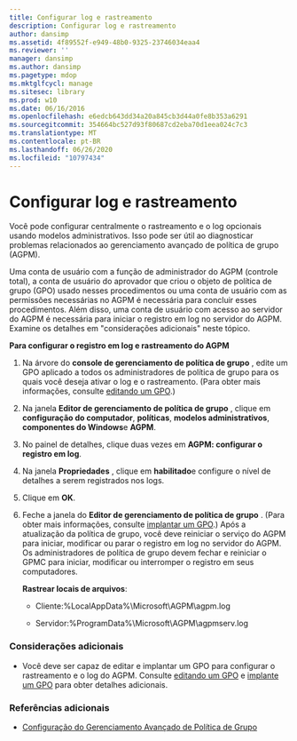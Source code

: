 ```yaml
---
title: Configurar log e rastreamento
description: Configurar log e rastreamento
author: dansimp
ms.assetid: 4f89552f-e949-48b0-9325-23746034eaa4
ms.reviewer: ''
manager: dansimp
ms.author: dansimp
ms.pagetype: mdop
ms.mktglfcycl: manage
ms.sitesec: library
ms.prod: w10
ms.date: 06/16/2016
ms.openlocfilehash: e6edcb643dd34a20a845cb3d44a0fe8b353a6291
ms.sourcegitcommit: 354664bc527d93f80687cd2eba70d1eea024c7c3
ms.translationtype: MT
ms.contentlocale: pt-BR
ms.lasthandoff: 06/26/2020
ms.locfileid: "10797434"
---
```

# Configurar log e rastreamento


Você pode configurar centralmente o rastreamento e o log opcionais usando modelos administrativos. Isso pode ser útil ao diagnosticar problemas relacionados ao gerenciamento avançado de política de grupo (AGPM).

Uma conta de usuário com a função de administrador do AGPM (controle total), a conta de usuário do aprovador que criou o objeto de política de grupo (GPO) usado nesses procedimentos ou uma conta de usuário com as permissões necessárias no AGPM é necessária para concluir esses procedimentos. Além disso, uma conta de usuário com acesso ao servidor do AGPM é necessária para iniciar o registro em log no servidor do AGPM. Examine os detalhes em "considerações adicionais" neste tópico.

**Para configurar o registro em log e rastreamento do AGPM**

1.  Na árvore do **console de gerenciamento de política de grupo** , edite um GPO aplicado a todos os administradores de política de grupo para os quais você deseja ativar o log e o rastreamento. (Para obter mais informações, consulte [editando um GPO](editing-a-gpo-agpm30ops.md).)

2.  Na janela **Editor de gerenciamento de política de grupo** , clique em **configuração do computador**, **políticas**, **modelos administrativos**, **componentes do Windows**e **AGPM**.

3.  No painel de detalhes, clique duas vezes em **AGPM: configurar o registro em log**.

4.  Na janela **Propriedades** , clique em **habilitado**e configure o nível de detalhes a serem registrados nos logs.

5.  Clique em **OK**.

6.  Feche a janela do **Editor de gerenciamento de política de grupo** . (Para obter mais informações, consulte [implantar um GPO](deploy-a-gpo-agpm30ops.md).) Após a atualização da política de grupo, você deve reiniciar o serviço do AGPM para iniciar, modificar ou parar o registro em log no servidor do AGPM. Os administradores de política de grupo devem fechar e reiniciar o GPMC para iniciar, modificar ou interromper o registro em seus computadores.

    **Rastrear locais de arquivos**:

    -   Cliente:%LocalAppData%\\Microsoft\\AGPM\\agpm.log

    -   Servidor:%ProgramData%\\Microsoft\\AGPM\\agpmserv.log

### Considerações adicionais

-   Você deve ser capaz de editar e implantar um GPO para configurar o rastreamento e o log do AGPM. Consulte [editando um GPO](editing-a-gpo-agpm30ops.md) e [implante um GPO](deploy-a-gpo-agpm30ops.md) para obter detalhes adicionais.

### Referências adicionais

-   [Configuração do Gerenciamento Avançado de Política de Grupo](configuring-advanced-group-policy-management.md)

 

 






